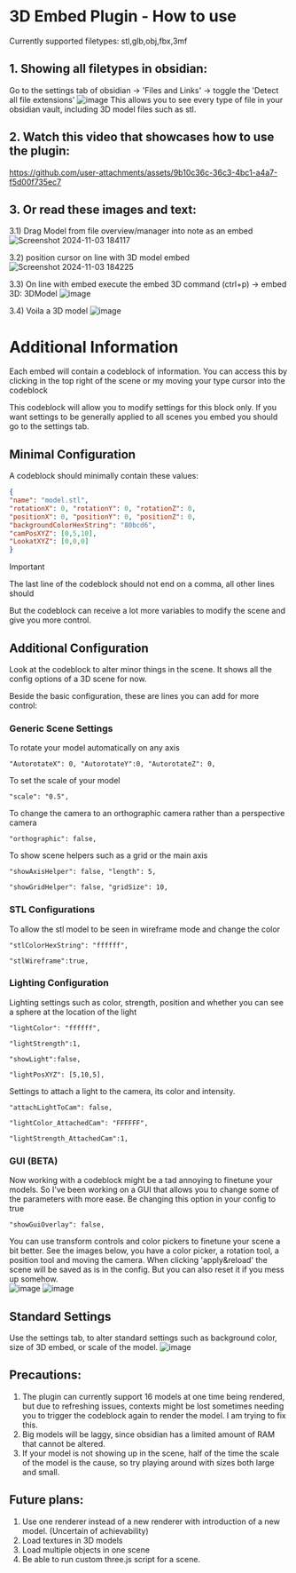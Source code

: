 # 3D Embed Plugin - How to use

Currently supported filetypes: stl,glb,obj,fbx,3mf

## 1. Showing all filetypes in obsidian:
Go to the settings tab of obsidian -> 'Files and Links' -> toggle the 'Detect all file extensions'
![image](https://github.com/user-attachments/assets/d5e27828-1a29-4870-8294-52e9011e2083)
This allows you to see every type of file in your obsidian vault, including 3D model files such as stl. 

## 2. Watch this video that showcases how to use the plugin:


https://github.com/user-attachments/assets/9b10c36c-36c3-4bc1-a4a7-f5d00f735ec7



## 3. Or read these images and text:
3.1) Drag Model from file overview/manager into note as an embed
![Screenshot 2024-11-03 184117](https://github.com/user-attachments/assets/245386b4-5f41-4bf3-8afa-55287cd46207)

3.2) position cursor on line with 3D model embed
![Screenshot 2024-11-03 184225](https://github.com/user-attachments/assets/cad3f9f5-d1bd-4b61-a816-79ce3fc0a00e)

3.3) On line with embed execute the embed 3D command (ctrl+p) -> embed 3D: 3DModel
![image](https://github.com/user-attachments/assets/c75579e8-a051-433c-ab64-486aa30fd9da)

3.4) Voila a 3D model
![image](https://github.com/user-attachments/assets/6e142009-9cfb-44e4-b1a9-1457f288f55f)

# Additional Information
Each embed will contain a codeblock of information. You can access this by clicking in the top right of the scene or my moving your type cursor into the codeblock

This codeblock will allow you to modify settings for this block only. If you want settings to be generally applied to all scenes you embed you should go to the settings tab. 

## Minimal Configuration
A codeblock should minimally contain these values:
```JSON
{
"name": "model.stl",
"rotationX": 0, "rotationY": 0, "rotationZ": 0,
"positionX": 0, "positionY": 0, "positionZ": 0,
"backgroundColorHexString": "80bcd6",
"camPosXYZ": [0,5,10],
"LookatXYZ": [0,0,0]
}
```

> [!Important]
> The last line of the codeblock should not end on a comma, all other lines should

But the codeblock can receive a lot more variables to modify the scene and give you more control. 

## Additional Configuration
Look at the codeblock to alter minor things in the scene. It shows all the config options of a 3D scene for now. 

Beside the basic configuration, these are lines you can add for more control:

### Generic Scene Settings
To rotate your model automatically on any axis
```
"AutorotateX": 0, "AutorotateY":0, "AutorotateZ": 0,
```

To set the scale of your model
```
"scale": "0.5",
```

To change the camera to an orthographic camera rather than a perspective camera
```
"orthographic": false,
```

To show scene helpers such as a grid or the main axis
```
"showAxisHelper": false, "length": 5,
```
```
"showGridHelper": false, "gridSize": 10,
```

### STL Configurations
To allow the stl model to be seen in wireframe mode and change the color
```
"stlColorHexString": "ffffff",
```
```
"stlWireframe":true,
```

### Lighting Configuration
Lighting settings such as color, strength, position and whether you can see a sphere at the location of the light
```
"lightColor": "ffffff",
```
```
"lightStrength":1,
```
```
"showLight":false,
```
```
"lightPosXYZ": [5,10,5],
```

Settings to attach a light to the camera, its color and intensity. 
```
"attachLightToCam": false,
```
```
"lightColor_AttachedCam": "FFFFFF",
```
```
"lightStrength_AttachedCam":1,
```

### GUI (BETA)
Now working with a codeblock might be a tad annoying to finetune your models. So I've been working on a GUI that allows you to change some of the parameters with more ease. 
Be changing this option in your config to true
```
"showGuiOverlay": false,
```
You can use transform controls and color pickers to finetune your scene a bit better. See the images below, you have a color picker, a rotation tool, a position tool and moving the camera. When clicking 'apply&reload' the scene will be saved as is in the config. But you can also reset it if you mess up somehow.  
![image](https://github.com/user-attachments/assets/ba911e8d-80c5-48ba-9698-bd534ffb9f4c)
![image](https://github.com/user-attachments/assets/edcacab3-1fdb-4e4a-b742-455026eecd64)

## Standard Settings
Use the settings tab, to alter standard settings such as background color, size of 3D embed, or scale of the model. 
![image](https://github.com/user-attachments/assets/b7df88bf-75e2-4066-a685-8dfa11478816)

## Precautions:
1) The plugin can currently support 16 models at one time being rendered, but due to refreshing issues, contexts might be lost sometimes needing you to trigger the codeblock again to render the model. I am trying to fix this. 
2) Big models will be laggy, since obsidian has a limited amount of RAM that cannot be altered.
3) If your model is not showing up in the scene, half of the time the scale of the model is the cause, so try playing around with sizes both large and small. 

## Future plans:
1) Use one renderer instead of a new renderer with introduction of a new model. (Uncertain of achievability)
2) Load textures in 3D models
3) Load multiple objects in one scene
4) Be able to run custom three.js script for a scene. 

